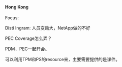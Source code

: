 #### Hong Kong

Focus:

Disti Ingram: 人员变动大，NetApp做的不好



PEC Coverage怎么弄？

PDM，PEC一起开会。

可以利用TPM和PS的resource来，主要需要提供的是课件。